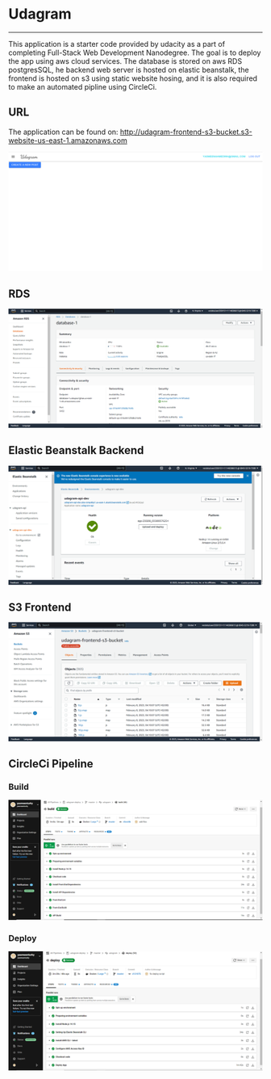 # Udagram
---

This application is a starter code provided by udacity as a part of completing  Full-Stack Web Development Nanodegree. The goal is to deploy the app using aws cloud services. The database is stored on aws RDS postgresSQL, he backend web server is hosted on elastic beanstalk, the frontend is hosted on s3 using static website hosing, and it is also required to make an automated pipline using CircleCi.

## URL
The application can be found on: http://udagram-frontend-s3-bucket.s3-website-us-east-1.amazonaws.com

![Frontend](https://github.com/yasmeenturky/udagram-deploy/blob/master/Screenshots/frontend-loggedin.PNG)

## RDS 
![Database](https://github.com/yasmeenturky/udagram-deploy/blob/master/Screenshots/RDS.PNG)

## Elastic Beanstalk Backend
![EB Backend](https://github.com/yasmeenturky/udagram-deploy/blob/master/Screenshots/eb.PNG)

## S3 Frontend
![S3 Frontend](https://github.com/yasmeenturky/udagram-deploy/blob/master/Screenshots/S3.PNG)

## CircleCi Pipeline
### Build
![CircleCi Build](https://github.com/yasmeenturky/udagram-deploy/blob/master/Screenshots/CircleCi%20Build.PNG)

### Deploy
![CircleCi Deploy](https://github.com/yasmeenturky/udagram-deploy/blob/master/Screenshots/Circleci%20Deploy.PNG)





